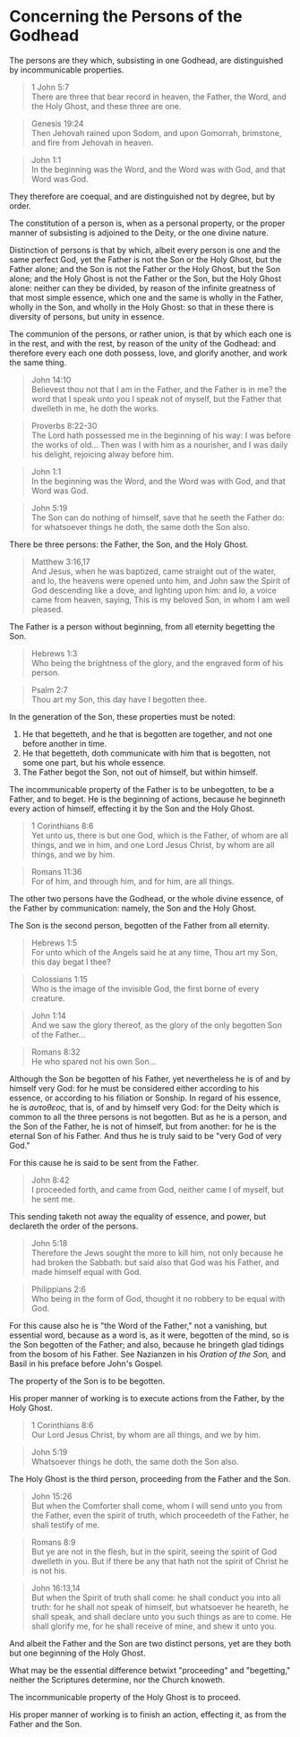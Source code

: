 # Concerning the Persons of the Godhead

The persons are they which, subsisting in one Godhead, are distinguished by incommunicable properties. 

> 1 John 5:7  
> There are three that bear record in heaven, the Father, the Word, and the Holy Ghost, and these three are one.  

> Genesis 19:24  
> Then Jehovah rained upon Sodom, and upon Gomorrah, brimstone, and fire from Jehovah in heaven.

> John 1:1  
> In the beginning was the Word, and the Word was with God, and that Word was God.

They therefore are coequal, and are distinguished not by degree, but by order.

The constitution of a person is, when as a personal property, or the proper manner of subsisting is adjoined to the Deity, or the one divine nature.

Distinction of persons is that by which, albeit every person is one and the same perfect God, yet the Father is not the Son or the Holy Ghost, but the Father alone; and the Son is not the Father or the Holy Ghost, but the Son alone; and the Holy Ghost is not the Father or the Son, but the Holy Ghost alone: neither can they be divided, by reason of the infinite greatness of that most simple essence, which one and the same is wholly in the Father, wholly in the Son, and wholly in the Holy Ghost: so that in these there is diversity of persons, but unity in essence.

The communion of the persons, or rather union, is that by which each one is in the rest, and with the rest, by reason of the unity of the Godhead: and therefore every each one doth possess, love, and glorify another, and work the same thing. 

> John 14:10  
> Believest thou not that I am in the Father, and the Father is in me? the word that I speak unto you I speak not of myself, but the Father that dwelleth in me, he doth the works. 

> Proverbs 8:22-30  
> The Lord hath possessed me in the beginning of his way: I was before the works of old... Then was I with him as a nourisher, and I was daily his delight, rejoicing alway before him.

> John 1:1  
> In the beginning was the Word, and the Word was with God, and that Word was God.

> John 5:19  
> The Son can do nothing of himself, save that he seeth the Father do: for whatsoever things he doth, the same doth the Son also.

There be three persons: the Father, the Son, and the Holy Ghost.

> Matthew 3:16,17  
> And Jesus, when he was baptized, came straight out of the water, and lo, the heavens were opened unto him, and John saw the Spirit of God descending like a dove, and lighting upon him: and lo, a voice came from heaven, saying, This is my beloved Son, in whom I am well pleased.

The Father is a person without beginning, from all eternity begetting the Son. 

> Hebrews 1:3  
> Who being the brightness of the glory, and the engraved form of his person.

> Psalm 2:7  
> Thou art my Son, this day have I begotten thee.

In the generation of the Son, these properties must be noted: 

1. He that begetteth, and he that is begotten are together, and not one before another in time. 
2. He that begetteth, doth communicate with him that is begotten, not some one part, but his whole essence. 
3. The Father begot the Son, not out of himself, but within himself.

The incommunicable property of the Father is to be unbegotten, to be a Father, and to beget. He is the beginning of actions, because he beginneth every action of himself, effecting it by the Son and the Holy Ghost. 

> 1 Corinthians 8:6  
> Yet unto us, there is but one God, which is the Father, of whom are all things, and we in him, and one Lord Jesus Christ, by whom are all things, and we by him.

> Romans 11:36  
> For of him, and through him, and for him, are all things.

The other two persons have the Godhead, or the whole divine essence, of the Father by communication: namely, the Son and the Holy Ghost.

The Son is the second person, begotten of the Father from all eternity. 

> Hebrews 1:5  
> For unto which of the Angels said he at any time, Thou art my Son, this day begat I thee?

> Colossians 1:15  
> Who is the image of the invisible God, the first borne of every creature.

> John 1:14  
> And we saw the glory thereof, as the glory of the only begotten Son of the Father...

> Romans 8:32  
> He who spared not his own Son...

Although the Son be begotten of his Father, yet nevertheless he is of and by himself very God: for he must be considered either according to his essence, or according to his filiation or Sonship. In regard of his essence, he is *ɑυτοθɛος,* that is, of and by himself very God: for the Deity which is common to all the three persons is not begotten. But as he is a person, and the Son of the Father, he is not of himself, but from another: for he is the eternal Son of his Father. And thus he is truly said to be "very God of very God."

For this cause he is said to be sent from the Father. 

> John 8:42  
> I proceeded forth, and came from God, neither came I of myself, but he sent me.

This sending taketh not away the equality of essence, and power, but declareth the order of the persons.

> John 5:18  
> Therefore the Jews sought the more to kill him, not only because he had broken the Sabbath: but said also that God was his Father, and made himself equal with God.

> Philippians 2:6  
> Who being in the form of God, thought it no robbery to be equal with God.

For this cause also he is "the Word of the Father," not a vanishing, but essential word, because as a word is, as it were, begotten of the mind, so is the Son begotten of the Father; and also, because he bringeth glad tidings from the bosom of his Father. See Nazianzen in his *Oration of the Son,* and Basil in his preface before John's Gospel.

The property of the Son is to be begotten.

His proper manner of working is to execute actions from the Father, by the Holy Ghost. 

> 1 Corinthians 8:6  
> Our Lord Jesus Christ, by whom are all things, and we by him.

> John 5:19  
> Whatsoever things he doth, the same doth the Son also.

The Holy Ghost is the third person, proceeding from the Father and the Son. 

> John 15:26  
> But when the Comforter shall come, whom I will send unto you from the Father, even the spirit of truth, which proceedeth of the Father, he shall testify of me.

> Romans 8:9  
> But ye are not in the flesh, but in the spirit, seeing the spirit of God dwelleth in you. But if there be any that hath not the spirit of Christ he is not his.

> John 16:13,14  
> But when the Spirit of truth shall come: he shall conduct you into all truth: for he shall not speak of himself, but whatsoever he heareth, he shall speak, and shall declare unto you such things as are to come. He shall glorify me, for he shall receive of mine, and shew it unto you.

And albeit the Father and the Son are two distinct persons, yet are they both but one beginning of the Holy Ghost.

What may be the essential difference betwixt "proceeding" and "begetting," neither the Scriptures determine, nor the Church knoweth.

The incommunicable property of the Holy Ghost is to proceed.

His proper manner of working is to finish an action, effecting it, as from the Father and the Son.